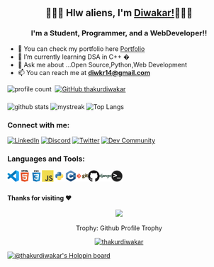 <h2 align='center'> 🙋🏻‍♂️ Hlw aliens, I'm <a href="https://thakurdiwakar.github.io">Diwakar!</a>🧑🏻‍💻</h2>

<h3 align='center'> I'm a Student, Programmer, and a WebDeveloper!!</h3>


- 🔭  You can check my portfolio here [Portfolio](https://thakurdiwakar.github.io)
- 🌱 I’m currently learning DSA in C++ �
-  💬 Ask me about ...Open Source,Python,Web Development 
- 📫 You can reach me at **diwkr14@gmail.com**


<!--   my-icons -->
<!-- <p align="center">
    <a href="https://github.com/thakurdiwakar/thakurdiwakar"><img src="https://img.shields.io/badge/status-updating-brightgreen.svg"></a>
    <a href="https://github.com/python/cpython"><img src="https://img.shields.io/badge/Python-3.10-FF1493.svg"></a>
    <a href="https://github.com/thakurdiwakar/thakurdiwakar/graphs/contributors"><img src="https://img.shields.io/github/contributors/thakurdiwakar/thakurdiwakar?color=blue"></a>
    <a href="https://github.com/thakurdiwakar/thakurdiwakar/stargazers"><img src="https://img.shields.io/github/stars/thakurdiwakar/thakurdiwakar.svg?logo=github"></a>
    <a href="https://github.com/thakurdiwakar/thakurdiwakar/network/members"><img src="https://img.shields.io/github/forks/thakurdiwakar/thakurdiwakar.svg?color=blue&logo=github"></a>
    <img src="https://visitor-badge.laobi.icu/badge?page_id=thakurdiwakar.thakurdiwakar" alt="visitors"/>   
</p> -->



![profile count](https://komarev.com/ghpvc/?username=thakurdiwakar&color=red)&nbsp;
[![GitHub thakurdiwakar](https://img.shields.io/github/followers/thakurdiwakar?label=follow&style=social)](https://github.com/thakurdiwakar)&nbsp;
### 


  
  
  
![ github stats](https://github-readme-stats.vercel.app/api?username=thakurdiwakar&show_icons=true&theme=tokyonight)
<img src="https://github-readme-streak-stats.herokuapp.com/?user=thakurdiwakar&theme=tokyonight" alt="mystreak"/>
![ Top Langs](https://github-readme-stats.vercel.app/api/top-langs/?username=thakurdiwakar&theme=tokyonight&layout=compact)

### Connect with me:



[![LinkedIn](https://img.shields.io/badge/linkedin-%230077B5.svg?&style=for-the-badge&logo=linkedin&logoColor=white)](https://www.linkedin.com/in/diwakar-singh-0204621b6/)
[![Discord](https://img.shields.io/badge/discord-%237289DA.svg?&style=for-the-badge&logo=discord&logoColor=white)](https://discord.com/users/1015675212265685096)
[![Twitter](https://img.shields.io/badge/twitter-%231DA1F2.svg?&style=for-the-badge&logo=twitter&logoColor=white)](https://twitter.com/ThakurDiwakar14)
[![Dev Community](https://img.shields.io/badge/Dev_Community-%230A0A0A.svg?&style=for-the-badge&logo=dev.to&logoColor=white)](https://dev.to/thakurdiwakar)



   

 




### Languages and Tools:

<img align="left" alt="Visual Studio Code" width="26px" src="https://raw.githubusercontent.com/github/explore/80688e429a7d4ef2fca1e82350fe8e3517d3494d/topics/visual-studio-code/visual-studio-code.png" />
<img align="left" alt="HTML5" width="26px" src="https://raw.githubusercontent.com/github/explore/80688e429a7d4ef2fca1e82350fe8e3517d3494d/topics/html/html.png" />
<img align="left" alt="CSS3" width="26px" src="https://raw.githubusercontent.com/github/explore/80688e429a7d4ef2fca1e82350fe8e3517d3494d/topics/css/css.png" />
<img align="left" alt="JavaScript" width="26px" src="https://raw.githubusercontent.com/github/explore/80688e429a7d4ef2fca1e82350fe8e3517d3494d/topics/javascript/javascript.png" />
<img align="left" alt="Python" width="26px" src="https://raw.githubusercontent.com/github/explore/80688e429a7d4ef2fca1e82350fe8e3517d3494d/topics/python/python.png" />
<img align="left" alt="CPP" width="26px" src="https://raw.githubusercontent.com/github/explore/80688e429a7d4ef2fca1e82350fe8e3517d3494d/topics/cpp/cpp.png" />
<img align="left" alt="Git" width="26px" src="https://raw.githubusercontent.com/github/explore/80688e429a7d4ef2fca1e82350fe8e3517d3494d/topics/git/git.png" />
<img align="left" alt="GitHub" width="26px" src="https://raw.githubusercontent.com/github/explore/78df643247d429f6cc873026c0622819ad797942/topics/github/github.png" />
<img align="left" alt="Django" width="26px" src="https://raw.githubusercontent.com/github/explore/78df643247d429f6cc873026c0622819ad797942/topics/django/django.png" />
<img align="left" alt="Terminal" width="26px" src="https://raw.githubusercontent.com/github/explore/80688e429a7d4ef2fca1e82350fe8e3517d3494d/topics/terminal/terminal.png" />

<br />
<br />

#### Thanks for visiting :heart:

<p align="center"> 
<img src="https://profile-counter.glitch.me/thakurdiwakar/count.svg">  

<div align="center">
  <p>Trophy: Github Profile Trophy</p>
</div>

<p align="center"> 
<a href="https://github.com/ryo-ma/github-profile-trophy"><img src="https://github-profile-trophy.vercel.app/?username=thakurdiwakar" alt="thakurdiwakar" /></a>
</p>
  
  
[![@thakurdiwakar's Holopin board](https://holopin.me/thakurdiwakar)](https://holopin.io/@thakurdiwakar)




